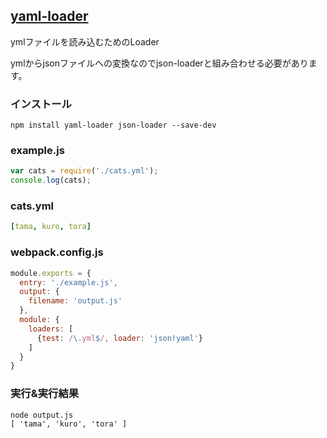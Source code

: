 ## [yaml-loader](https://github.com/okonet/yaml-loader)
ymlファイルを読み込むためのLoader

ymlからjsonファイルへの変換なのでjson-loaderと組み合わせる必要があります。

### インストール

```console
npm install yaml-loader json-loader --save-dev 
```

### example.js

```javascript:example.js
var cats = require('./cats.yml');
console.log(cats);
```

### cats.yml

```yml:cats.yml
[tama, kuro, tora]
```

### webpack.config.js

```javascript:webpack.config.js
module.exports = {
  entry: './example.js',
  output: {
    filename: 'output.js'
  },
  module: {
    loaders: [
      {test: /\.yml$/, loader: 'json!yaml'}
    ]
  }
}
```

### 実行&実行結果

```console 
node output.js
[ 'tama', 'kuro', 'tora' ]
```
